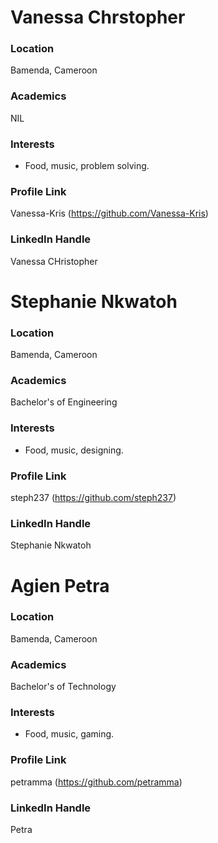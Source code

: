 # Vanessa Chrstopher

### Location

Bamenda, Cameroon

### Academics

NIL

### Interests

- Food, music, problem solving.


### Profile Link

Vanessa-Kris (https://github.com/Vanessa-Kris)

### LinkedIn Handle

Vanessa CHristopher

# Stephanie Nkwatoh

### Location

Bamenda, Cameroon

### Academics

Bachelor's of Engineering

### Interests

- Food, music, designing.


### Profile Link

steph237 (https://github.com/steph237)

### LinkedIn Handle

Stephanie Nkwatoh

# Agien Petra

### Location

Bamenda, Cameroon

### Academics

Bachelor's of Technology

### Interests

- Food, music, gaming.


### Profile Link

petramma (https://github.com/petramma)

### LinkedIn Handle

Petra
